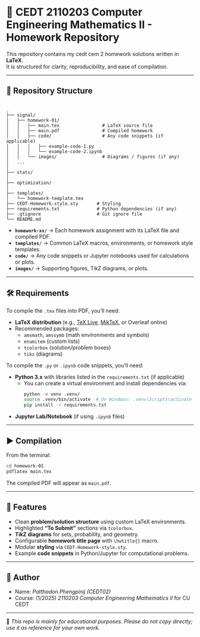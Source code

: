 # 📘 CEDT 2110203 Computer Engineering Mathematics II - Homework Repository

This repository contains my cedt cem 2 homework solutions written in **LaTeX**.  
It is structured for clarity, reproducibility, and ease of compilation.

---

## 📂 Repository Structure

```

.
├── signal/
│   ├── homework-01/
│   │   ├── main.tex                # LaTeX source file
│   │   ├── main.pdf                # Compiled homework
│   │   ├── code/                   # Any code snippets (if applicable)
│   │   │   ├── example-code-1.py
│   │   │   └── example-code-2.ipynb
│   │   └── images/                 # Diagrams / figures (if any)
│   ...
│
├── stats/
│
├── optimization/
│
├── templates/
│   └── homework-template.tex
├── CEDT-Homework-style.sty       # Styling
├── requirements.txt              # Python dependencies (if any)
├── .gtignore                     # Git ignore file
└── README.md

````

- **`homework-xx/`** → Each homework assignment with its LaTeX file and compiled PDF.  
- **`templates/`** → Common LaTeX macros, environments, or homework style templates. 
- **`code/`** → Any code snippets or Jupyter notebooks used for calculations or plots. 
- **`images/`** → Supporting figures, TikZ diagrams, or plots.  

---

## 🛠️ Requirements

To compile the `.tex` files into PDF, you’ll need:

- **LaTeX distribution** (e.g., [TeX Live](https://tug.org/texlive/), [MikTeX](https://miktex.org/), or Overleaf online)  
- Recommended packages:
  - `amsmath`, `amssymb` (math environments and symbols)
  - `enumitem` (custom lists)
  - `tcolorbox` (solution/problem boxes)
  - `tikz` (diagrams)

To compile the `.py` or `.ipynb` code snippets, you’ll need:
- **Python 3.x** with libraries listed in the `requirements.txt` (if applicable)
  - You can create a virtual environment and install dependencies via:
    ```bash
    python -m venv .venv/
    source .venv/bin/activate  # On Windows: .venv\Scripts\activate
    pip install -r requirements.txt
    ```
- **Jupyter Lab/Notebook** (if using `.ipynb` files)

---

## ▶️ Compilation

From the terminal:

```bash
cd homework-01
pdflatex main.tex
````

The compiled PDF will appear as `main.pdf`.

---

## 📑 Features

* Clean **problem/solution structure** using custom LaTeX environments.
* Highlighted **“To Submit”** sections via `tcolorbox`.
* **TikZ diagrams** for sets, probability, and geometry.
* Configurable **homework title page** with `\hwtitle{}` macro.
* Modular **styling** via `CEDT-Homework-style.sty`.
* Example **code snippets** in Python/Jupyter for computational problems.

---

## 👤 Author

* Name: *Patthadon Phengpinij (CEDT02)*
* Course: (1/2025) *2110203 Computer Engineering Mathematics II* for CU CEDT
---

📌 *This repo is mainly for educational purposes. Please do not copy directly; use it as reference for your own work.*
